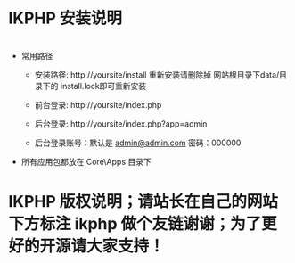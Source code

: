 #
# IKPHP 安装说明 
#

+ 常用路径
  - 安装路径: http://yoursite/install 重新安装请删除掉 网站根目录下data/目录下的 install.lock即可重新安装
  - 前台登录: http://yoursite/index.php
  - 后台登录: http://yoursite/index.php?app=admin

  - 后台登录账号：默认是 admin@admin.com 密码：000000
+ 所有应用包都放在 Core\Apps 目录下

#
# IKPHP 版权说明；请站长在自己的网站下方标注 ikphp 做个友链谢谢；为了更好的开源请大家支持！
#



